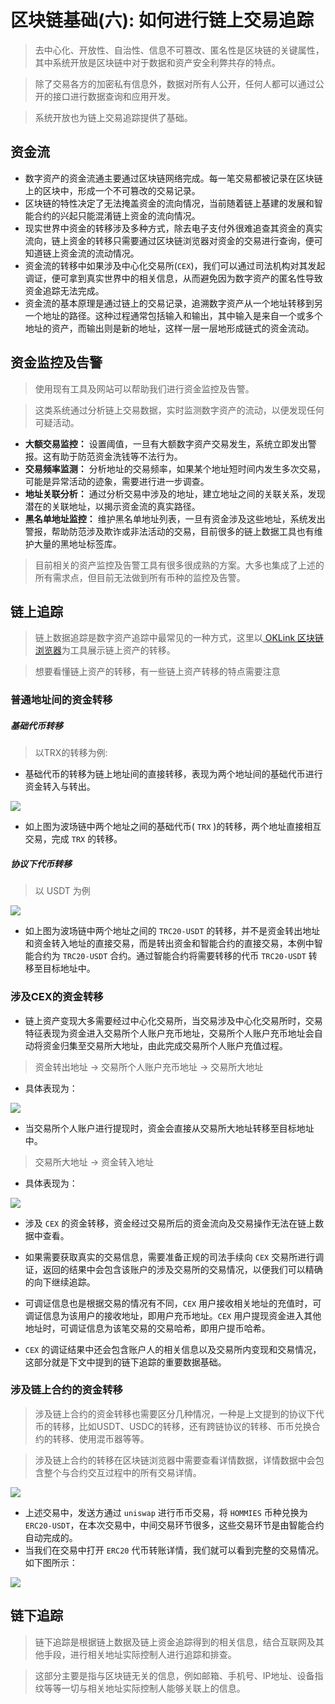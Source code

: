 # 区块链基础(六): 如何进行链上交易追踪

> 去中心化、开放性、自治性、信息不可篡改、匿名性是区块链的关键属性，其中系统开放是区块链中对于数据和资产安全利弊共存的特点。

> 除了交易各方的加密私有信息外，数据对所有人公开，任何人都可以通过公开的接口进行数据查询和应用开发。

> 系统开放也为链上交易追踪提供了基础。

## 资金流
* 数字资产的资金流通主要通过区块链网络完成。每一笔交易都被记录在区块链上的区块中，形成一个不可篡改的交易记录。
* 区块链的特性决定了无法掩盖资金的流向情况，当前随着链上基建的发展和智能合约的兴起只能混淆链上资金的流向情况。
* 现实世界中资金的转移涉及多种方式，除去电子支付外很难追查其资金的真实流向，链上资金的转移只需要通过区块链浏览器对资金的交易进行查询，便可知道链上资金流的流动情况。
* 资金流的转移中如果涉及中心化交易所(`CEX`)，我们可以通过司法机构对其发起调证，便可拿到真实世界中的相关信息，从而避免因为数字资产的匿名性导致资金追踪无法完成。
* 资金流的基本原理是通过链上的交易记录，追溯数字资产从一个地址转移到另一个地址的路径。这种过程通常包括输入和输出，其中输入是来自一个或多个地址的资产，而输出则是新的地址，这样一层一层地形成链式的资金流动。

## 资金监控及告警
> 使用现有工具及网站可以帮助我们进行资金监控及告警。

> 这类系统通过分析链上交易数据，实时监测数字资产的流动，以便发现任何可疑活动。

* **大额交易监控：** 设置阈值，一旦有大额数字资产交易发生，系统立即发出警报。这有助于防范资金洗钱等不法行为。
* **交易频率监测：** 分析地址的交易频率，如果某个地址短时间内发生多次交易，可能是异常活动的迹象，需要进行进一步调查。
* **地址关联分析：** 通过分析交易中涉及的地址，建立地址之间的关联关系，发现潜在的关联地址，以揭示资金流的真实路径。
* **黑名单地址监控：** 维护黑名单地址列表，一旦有资金涉及这些地址，系统发出警报，帮助防范涉及欺诈或非法活动的交易，目前很多的链上数据工具也有维护大量的黑地址标签库。

> 目前相关的资产监控及告警工具有很多很成熟的方案。大多也集成了上述的所有需求点，但目前无法做到所有币种的监控及告警。

## 链上追踪
> 链上数据追踪是数字资产追踪中最常见的一种方式，这里以[ OKLink 区块链浏览器](https://www.oklink.com/)为工具展示链上资产的转移。

> 想要看懂链上资产的转移，有一些链上资产转移的特点需要注意

### 普通地址间的资金转移

##### 基础代币转移
> 以TRX的转移为例:

* 基础代币的转移为链上地址间的直接转移，表现为两个地址间的基础代币进行资金转入与转出。

![](../images/blockChain/trace_base-transaction-tron.png)

* 如上图为波场链中两个地址之间的基础代币( `TRX` )的转移，两个地址直接相互交易，完成 `TRX` 的转移。

##### 协议下代币转移
> 以 USDT 为例

![](../images/blockChain/trace_contract-transaction-tron.png)

* 如上图为波场链中两个地址之间的 `TRC20-USDT` 的转移，并不是资金转出地址和资金转入地址的直接交易，而是转出资金和智能合约的直接交易，本例中智能合约为 `TRC20-USDT` 合约。通过智能合约将需要转移的代币 `TRC20-USDT` 转移至目标地址中。

### 涉及CEX的资金转移
* 链上资产变现大多需要经过中心化交易所，当交易涉及中心化交易所时，交易特征表现为资金进入交易所个人账户充币地址，交易所个人账户充币地址会自动将资金归集至交易所大地址，由此完成交易所个人账户充值过程。

> 资金转出地址 -> 交易所个人账户充币地址 -> 交易所大地址

* 具体表现为：

![](../images/blockChain/trace_exchange-user-transaction.png)

* 当交易所个人账户进行提现时，资金会直接从交易所大地址转移至目标地址中。

> 交易所大地址 -> 资金转入地址

* 具体表现为：

![](../images/blockChain/trace_exchange-user-withdraw.png)

* 涉及 `CEX` 的资金转移，资金经过交易所后的资金流向及交易操作无法在链上数据中查看。

* 如果需要获取真实的交易信息，需要准备正规的司法手续向 `CEX` 交易所进行调证，返回的结果中会包含该账户的涉及交易所的交易情况，以便我们可以精确的向下继续追踪。

* 可调证信息也是根据交易的情况有不同，`CEX` 用户接收相关地址的充值时，可调证信息为该用户的接收地址，即用户充币地址。`CEX` 用户提现资金进入其他地址时，可调证信息为该笔交易的交易哈希，即用户提币哈希。

* `CEX` 的调证结果中还会包含账户人的相关信息以及交易所内变现和交易情况，这部分就是下文中提到的链下追踪的重要数据基础。

### 涉及链上合约的资金转移
> 涉及链上合约的资金转移也需要区分几种情况，一种是上文提到的协议下代币的转移，比如USDT、USDC的转移，还有跨链协议的转移、币币兑换合约的转移、使用混币器等等。

> 涉及链上合约的转移在区块链浏览器中需要查看详情数据，详情数据中会包含整个与合约交互过程中的所有交易详情。

![](../images/blockChain/trace_contract-transaction-eth.png)

* 上述交易中，发送方通过 `uniswap` 进行币币交易，将 `HOMMIES` 币种兑换为 `ERC20-USDT`，在本次交易中，中间交易环节很多，这些交易环节是由智能合约自动完成的。
* 当我们在交易中打开 `ERC20` 代币转账详情，我们就可以看到完整的交易情况。如下图所示：

![](../images/blockChain/trace_contract-transaction-eth-detail.png)


## 链下追踪
> 链下追踪是根据链上数据及链上资金追踪得到的相关信息，结合互联网及其他手段，进行相关地址实际控制人进行追踪和排查。

> 这部分主要是指与区块链无关的信息，例如邮箱、手机号、IP地址、设备指纹等等一切与相关地址实际控制人能够关联上的信息。
